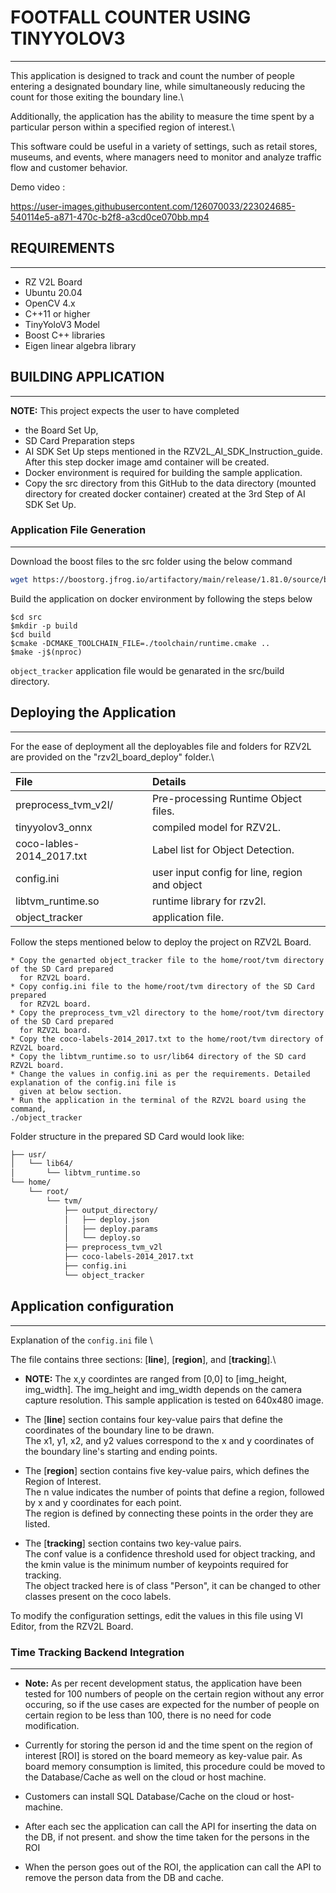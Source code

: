 # FOOTFALL COUNTER USING TINYYOLOV3
---

This application is designed to track and count the number of people entering a designated boundary line,
while simultaneously reducing the count for those exiting the boundary line.\

Additionally, the application 
has the ability to measure the time spent by a particular person within a specified region of interest.\

This software could be useful in a variety of settings, such as retail stores, museums, and events,
where managers need to monitor and analyze traffic flow and customer behavior.

Demo video : 



https://user-images.githubusercontent.com/126070033/223024685-540114e5-a871-470c-b2f8-a3cd0ce070bb.mp4



## REQUIREMENTS
----

- RZ V2L Board
- Ubuntu 20.04
- OpenCV 4.x
- C++11 or higher
- TinyYoloV3 Model
- Boost C++ libraries
- Eigen linear algebra library


## BUILDING APPLICATION
----

**NOTE:** This project expects the user to have completed 
- the Board Set Up, 
- SD Card Preparation steps 
- AI SDK Set Up steps mentioned in the RZV2L_AI_SDK_Instruction_guide. After this step docker image amd container will be created. 
- Docker environment is required for building the sample application. 
- Copy the src directory from this GitHub to the data directory (mounted directory for created docker container) created at the 3rd Step of AI SDK Set Up.

### Application File Generation
******************************

Download the boost files to the src folder using the below command

```sh
wget https://boostorg.jfrog.io/artifactory/main/release/1.81.0/source/boost_1_81_0.tar.bz2
```
Build the application on docker environment by following the steps below
```
$cd src
$mkdir -p build
$cd build
$cmake -DCMAKE_TOOLCHAIN_FILE=./toolchain/runtime.cmake ..
$make -j$(nproc)
```
`object_tracker` application file would be genarated in the src/build directory.


## Deploying the Application
---------

For the ease of deployment all the deployables file and folders for RZV2L are provided on the "rzv2l_board_deploy" folder.\

|File | Details |
|:---|:---|
|preprocess_tvm_v2l/ | Pre-processing Runtime Object files. |
|tinyyolov3_onnx | compiled model for RZV2L.|
|coco-lables-2014_2017.txt | Label list for Object Detection. |
|config.ini | user input config for line, region and object |
|libtvm_runtime.so | runtime library for rzv2l. |
|object_tracker | application file. |


Follow the steps mentioned below to deploy the project on RZV2L Board. 

    * Copy the genarted object_tracker file to the home/root/tvm directory of the SD Card prepared
      for RZV2L board.
    * Copy config.ini file to the home/root/tvm directory of the SD Card prepared
      for RZV2L board.
    * Copy the preprocess_tvm_v2l directory to the home/root/tvm directory of the SD Card prepared
      for RZV2L board.
    * Copy the coco-labels-2014_2017.txt to the home/root/tvm directory of RZV2L board.
    * Copy the libtvm_runtime.so to usr/lib64 directory of the SD card RZV2L board.
    * Change the values in config.ini as per the requirements. Detailed explanation of the config.ini file is 
      given at below section.
    * Run the application in the terminal of the RZV2L board using the command,
	./object_tracker

Folder structure in the prepared SD Card would look like:
```sh
├── usr/
│   └── lib64/
│       └── libtvm_runtime.so
└── home/
    └── root/
        └── tvm/
            ├── output_directory/
            │   ├── deploy.json
            │   ├── deploy.params
            │   └── deploy.so
            ├── preprocess_tvm_v2l
            ├── coco-labels-2014_2017.txt
            ├── config.ini
            └── object_tracker

```

## Application configuration 
**************************************
Explanation of the `config.ini` file \

The file contains three sections: [**line**], [**region**], and [**tracking**].\

- **NOTE:** The x,y coordintes are ranged from [0,0] to [img_height, img_width]. The img_height and img_width depends on the camera capture resolution. This sample application is tested on 640x480 image.

- The [**line**] section contains four key-value pairs that define the coordinates of the boundary line to be drawn.\
The x1, y1, x2, and y2 values correspond to the x and y coordinates of the boundary line's
starting and ending points.

- The [**region**] section contains five key-value pairs, which defines the Region of Interest.\
The n value indicates the number of points that define a region, followed by x and y coordinates
for each point.\
The region is defined by connecting these points in the order they are listed.

- The [**tracking**] section contains two key-value pairs.\
The conf value is a confidence threshold used for object tracking, and the kmin value is the minimum number of keypoints required for tracking.\
The object tracked here is of class "Person", it can be changed to other classes present on the coco labels.


To modify the configuration settings, edit the values in this file using VI Editor, from the RZV2L Board.

### Time Tracking Backend Integration
*************************************

- **Note:**  As per recent development status, the application have been tested for 100 numbers of people on the certain region without any error occuring, so if the use cases are expected for the number of people on certain region to be less than 100, there is no need for code modification.

- Currently for storing the person id and the time spent on the region of interest [ROI] is stored on the board memeory as key-value pair. As board memory consumption is limited, this procedure could be moved to the Database/Cache as well on the cloud or host machine.

- Customers can install SQL Database/Cache on the cloud or host-machine. 

- After each sec the application can call the API for inserting the data on the DB, if not present. and show the time taken for the persons in the ROI

- When the person goes out of the ROI, the application can call the API to remove the person data from the DB and cache.
